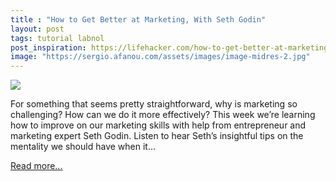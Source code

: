```yaml
---
title : "How to Get Better at Marketing, With Seth Godin"
layout: post
tags: tutorial labnol
post_inspiration: https://lifehacker.com/how-to-get-better-at-marketing-with-seth-godin-1846620698
image: "https://sergio.afanou.com/assets/images/image-midres-2.jpg"
---
```


<img src="https://i.kinja-img.com/gawker-media/image/upload/s--jTVq1O49--/c_fit,fl_progressive,q_80,w_636/cjgxdisxa0gmih48h7gm.jpg" /><p>For something that seems pretty straightforward, why is marketing so challenging? How can we do it more effectively? This week we’re learning how to improve on our marketing skills with help from entrepreneur and marketing expert Seth Godin. Listen to hear Seth’s insightful tips on the mentality we should have when it…</p><p><a href="https://lifehacker.com/how-to-get-better-at-marketing-with-seth-godin-1846620698">Read more...</a></p>
